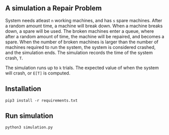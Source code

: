 ## A simulation a Repair Problem

System needs atleast `n` working machines, and has `s` spare machines. After a random amount time, a machine will break down.  When  a machine breaks down, a spare will be used.  The broken machines enter a queue, where after a random amount of time, the machine will be repaired, and becomes a spare. When the number of broken machines is larger than the number of machines required to run the system, the system is considered crashed, and the simulation ends. The simulation records the time of the system crash, `T`.

The simulation runs up to `k` trials.  The expected value of when the system will crash, or `E[T]` is computed.

## Installation

```
pip3 install -r requirements.txt
```

## Run simulation
```
python3 simulation.py
```

